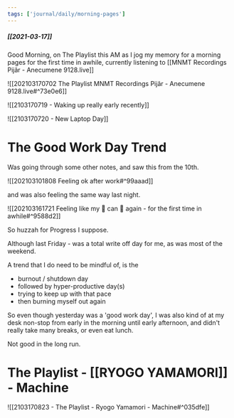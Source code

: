 ```yaml
---
tags: ['journal/daily/morning-pages']
---
```


##### [[2021-03-17]] 

Good Morning, on The Playlist this AM as I jog my memory for a morning pages for the first time in awhile, currently listening to [[MNMT Recordings  Pijãr - Anecumene 9128.live]]

![[202103170702 The Playlist  MNMT Recordings  Pijãr - Anecumene 9128.live#^73e0e6]]

![[2103170719 - Waking up really early recently]] 

![[2103170720 - New Laptop Day]]

# The Good Work Day Trend

Was going through some other notes, and saw this from the 10th.

![[202103101808 Feeling ok after work#^99aaad]]

and was also feeling the same way last night.

![[202103161721 Feeling like my 🧠 can 🧠 again - for the first time in awhile#^9588d2]]

So huzzah for Progress I suppose. 

Although last Friday - was a total write off day for me, as was most of the weekend. 

A trend that I do need to be mindful of, is the

- burnout / shutdown day
- followed by hyper-productive day(s)
- trying to keep up with that pace
- then burning myself out again

So even though yesterday was a 'good work day', I was also kind of at my desk non-stop from early in the morning until early afternoon, and didn't really take many breaks, or even eat lunch.

Not good in the long run.

 # The Playlist - [[RYOGO YAMAMORI]] - Machine

![[2103170823 - The Playlist - Ryogo Yamamori - Machine#^035dfe]]